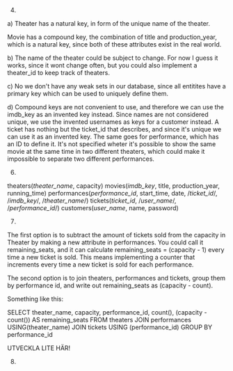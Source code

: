 4. 
a) 
Theater has a natural key, in form of the unique name of the theater. 

Movie has a compound key, the combination of title and production_year, which is a natural key, since both of these
attributes exist in the real world. 

b) 
The name of the theater could be subject to change. For now I guess it works, since it wont change often, but you could also implement
a theater_id to keep track of theaters. 

c) 
No we don't have any weak sets in our database, since all entitites have a primary key which can be used to uniquely define them. 

d) 
Compound keys are not convenient to use, and therefore we can use the imdb_key as an invented key instead. 
Since names are not considered unique, we use the invented usernames as keys for a customer instead. 
A ticket has nothing but the ticket_id that describes, and since it's unique we can use it as an invented key.
The same goes for performance, which has an ID to define it. It's not specified wheter it's possible to show the same movie
at the same time in two different theaters, which could make it impossible to separate two different performances.  


6. 
theaters(_theater_name_, capacity)
movies(_imdb_key_, title, production_year, running_time)
performances(_performance_id_, start_time, date, /_ticket_id_/, /_imdb_key_/, /_theater_name_/)
tickets(_ticket_id_, /_user_name_/, /_performance_id_/)
customers(_user_name_, name, password)

7. 
The first option is to subtract the amount of tickets sold from the capacity in Theater by making a new attribute in performances.
You could call it remaining_seats, and it can calculate remaining_seats = (capacity - 1) every time a new ticket is sold.
This means implementing a counter that increments every time a new ticket is sold for each performance. 

The second option is to join theaters, performances and tickets, group them by performance id, and write out remaining_seats as (capacity - count). 

Something like this: 

SELECT theater_name, capacity, performance_id, count(), (capacity - count()) AS remaining_seats
FROM theaters
JOIN performances
USING(theater_name)
JOIN tickets
USING (performance_id)
GROUP BY performance_id

UTVECKLA LITE HÄR! 

8. 
